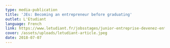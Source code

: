 ```yaml
---
type: media-publication
title: 'JEs: Becoming an entrepreneur before graduating'
outlet: L'Etudiant
language: French
link: https://www.letudiant.fr/jobsstages/junior-entreprise-devenez-entrepreneur-avant-l-heure.html
cover: /assets/uploads/letudiant-article.jpeg
date: 2018-07-07
---
```


